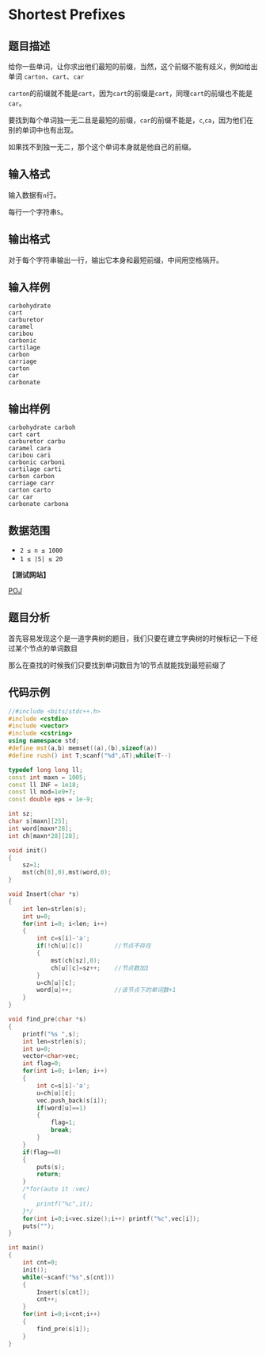 # Shortest Prefixes


## 题目描述

给你一些单词，让你求出他们最短的前缀，当然，这个前缀不能有歧义，例如给出单词 `carton`、`cart`、`car`

`carton`的前缀就不能是`cart`，因为`cart`的前缀是`cart`，同理`cart`的前缀也不能是`car`。 

要找到每个单词独一无二且是最短的前缀，`car`的前缀不能是，`c`,`ca`，因为他们在别的单词中也有出现。

如果找不到独一无二，那个这个单词本身就是他自己的前缀。 

## 输入格式

输入数据有`n`行。

每行一个字符串`S`。

## 输出格式

对于每个字符串输出一行，输出它本身和最短前缀，中间用空格隔开。

## 输入样例

    carbohydrate
    cart
    carburetor
    caramel
    caribou
    carbonic
    cartilage
    carbon
    carriage
    carton
    car
    carbonate

## 输出样例

    carbohydrate carboh
    cart cart
    carburetor carbu
    caramel cara
    caribou cari
    carbonic carboni
    cartilage carti
    carbon carbon
    carriage carr
    carton carto
    car car
    carbonate carbona
    
## 数据范围
- `2 ≤ n ≤ 1000`
- `1 ≤ |S| ≤ 20`

**【测试网站】**

[POJ](http://poj.org/problem?id=2001) 

## 题目分析
   
  首先容易发现这个是一道字典树的题目，我们只要在建立字典树的时候标记一下经过某个节点的单词数目
  
  那么在查找的时候我们只要找到单词数目为1的节点就能找到最短前缀了
  
## 代码示例

```c++
//#include <bits/stdc++.h>
#include <cstdio>
#include <vector>
#include <cstring>
using namespace std;
#define mst(a,b) memset((a),(b),sizeof(a))
#define rush() int T;scanf("%d",&T);while(T--)

typedef long long ll;
const int maxn = 1005;
const ll INF = 1e18;
const ll mod=1e9+7;
const double eps = 1e-9;

int sz;
char s[maxn][25];
int word[maxn*28];
int ch[maxn*28][28];

void init()
{
    sz=1;
    mst(ch[0],0),mst(word,0);
}

void Insert(char *s)
{
    int len=strlen(s);
    int u=0;
    for(int i=0; i<len; i++)
    {
        int c=s[i]-'a';
        if(!ch[u][c])         //节点不存在
        {
            mst(ch[sz],0);
            ch[u][c]=sz++;    //节点数加1
        }
        u=ch[u][c];
        word[u]++;            //该节点下的单词数+1
    }
}

void find_pre(char *s)
{
    printf("%s ",s);
    int len=strlen(s);
    int u=0;
    vector<char>vec;
    int flag=0;
    for(int i=0; i<len; i++)
    {
        int c=s[i]-'a';
        u=ch[u][c];
        vec.push_back(s[i]);
        if(word[u]==1)
        {
            flag=1;
            break;
        }
    }
    if(flag==0)
    {
        puts(s);
        return;
    }
    /*for(auto it :vec)
    {
        printf("%c",it);
    }*/
    for(int i=0;i<vec.size();i++) printf("%c",vec[i]);
    puts("");
}

int main()
{
    int cnt=0;
    init();
    while(~scanf("%s",s[cnt]))
    {
        Insert(s[cnt]);
        cnt++;
    }
    for(int i=0;i<cnt;i++)
    {
        find_pre(s[i]);
    }
}

```
   
   
   

